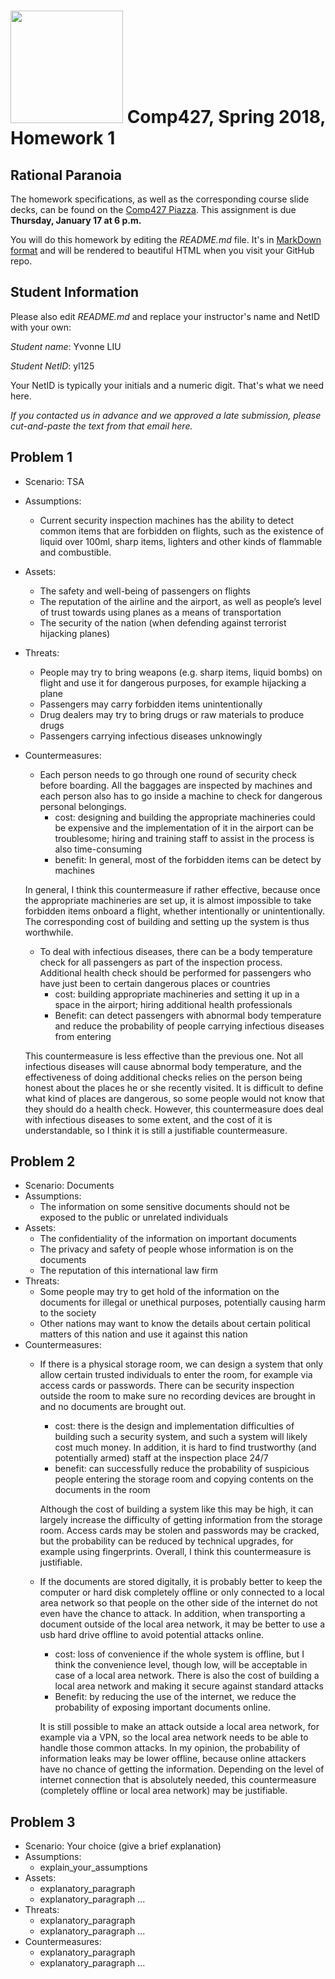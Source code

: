 # <img src="http://www.rice.edu/_images/rice-logo.jpg" width=180> Comp427, Spring 2018, Homework 1
## Rational Paranoia
The homework specifications, as well as the corresponding course slide decks,
can be found on the [Comp427 Piazza](https://piazza.com/class/jqifhp864b37ju).
This assignment is due **Thursday, January 17 at 6 p.m.**

You will do this homework by editing the _README.md_ file. It's in
[MarkDown format](https://guides.github.com/features/mastering-markdown/)
and will be rendered to beautiful HTML when you visit your GitHub repo.

## Student Information
Please also edit _README.md_ and replace your instructor's name and NetID with your own:

_Student name_: Yvonne LIU

_Student NetID_: yl125

Your NetID is typically your initials and a numeric digit. That's
what we need here.

_If you contacted us in advance and we approved a late submission,
please cut-and-paste the text from that email here._

## Problem 1
- Scenario: TSA
- Assumptions:
  - Current security inspection machines has the ability to detect common items that are forbidden on flights, such as the existence of liquid over 100ml, sharp items, lighters and other kinds of flammable and combustible.
- Assets:
  - The safety and well-being of passengers on flights
  - The reputation of the airline and the airport, as well as people’s level of trust towards using planes as a means of transportation
  - The security of the nation (when defending against terrorist hijacking planes)
- Threats:
  - People may try to bring weapons (e.g. sharp items, liquid bombs) on flight and use it for dangerous purposes, for example hijacking a plane 
  - Passengers may carry forbidden items unintentionally
  - Drug dealers may try to bring drugs or raw materials to produce drugs
  - Passengers carrying infectious diseases unknowingly
- Countermeasures:
  - Each person needs to go through one round of security check before boarding. All the baggages are inspected by machines and each person also has to go inside a machine to check for dangerous personal belongings.
    - cost: designing and building the appropriate machineries could be expensive and the implementation of it in the airport can be troublesome; hiring and training staff to assist in the process is also time-consuming
    - benefit: In general, most of the forbidden items can be detect by machines
  
  In general, I think this countermeasure if rather effective, because once the appropriate machineries are set up, it is almost impossible to take forbidden items onboard a flight, whether intentionally or unintentionally. The corresponding cost of building and setting up the system is thus worthwhile.
  - To deal with infectious diseases, there can be a body temperature check for all passengers as part of the inspection process. Additional health check should be performed for passengers who have just been to certain dangerous places or countries
    - cost: building appropriate machineries and setting it up in a space in the airport; hiring additional health professionals
    - Benefit: can detect passengers with abnormal body temperature and reduce the probability of people carrying infectious diseases from entering
  
  This countermeasure is less effective than the previous one. Not all infectious diseases will cause abnormal body temperature, and the effectiveness of doing additional checks relies on the person being honest about the places he or she recently visited. It is difficult to define what kind of places are dangerous, so some people would not know that they should do a health check. However, this countermeasure does deal with infectious diseases to some extent, and the cost of it is understandable, so I think it is still a justifiable countermeasure.

## Problem 2
- Scenario: Documents
- Assumptions:
  - The information on some sensitive documents should not be exposed to the public or unrelated individuals
- Assets:
  - The confidentiality of the information on important documents
  - The privacy and safety of people whose information is on the documents
  - The reputation of this international law firm
- Threats:
  - Some people may try to get hold of the information on the documents for illegal or unethical purposes, potentially causing harm to the society 
  - Other nations may want to know the details about certain political matters of this nation and use it against this nation
- Countermeasures:
  - If there is a physical storage room, we can design a system that only allow certain trusted individuals to enter the room, for example via access cards or passwords. There can be security inspection outside the room to make sure no recording devices are brought in and no documents are brought out.
    - cost: there is the design and implementation difficulties of building such a security system, and such a system will likely cost much money. In addition, it is hard to find trustworthy (and potentially armed) staff at the inspection place 24/7
    - benefit: can successfully reduce the probability of suspicious people entering the storage room and copying contents on the documents in the room

    Although the cost of building a system like this may be high, it can largely increase the difficulty of getting information from the storage room. Access cards may be stolen and passwords may be cracked, but the probability can be reduced by technical upgrades, for example using fingerprints. Overall, I think this countermeasure is justifiable.

  - If the documents are stored digitally, it is probably better to keep the computer or hard disk completely offline or only connected to a local area network so that people on the other side of the internet do not even have the chance to attack. In addition, when transporting a document outside of the local area network, it may be better to use a usb hard drive offline to avoid potential attacks online.
    - cost: loss of convenience if the whole system is offline, but I think the convenience level, though low, will be acceptable in case of a local area network. There is also the cost of building a local area network and making it secure against standard attacks
    - Benefit: by reducing the use of the internet, we reduce the probability of exposing important documents online.
    
    It is still possible to make an attack outside a local area network, for example via a VPN, so the local area network needs to be able to handle those common attacks. In my opinion, the probability of information leaks may be lower offline, because online attackers have no chance of getting the information. Depending on the level of internet connection that is absolutely needed, this countermeasure (completely offline or local area network) may be justifiable.

## Problem 3
- Scenario: Your choice (give a brief explanation)
- Assumptions:
  - explain_your_assumptions
- Assets:
  - explanatory_paragraph
  - explanatory_paragraph ...
- Threats:
  - explanatory_paragraph 
  - explanatory_paragraph ...
- Countermeasures:
  - explanatory_paragraph
  - explanatory_paragraph ...

